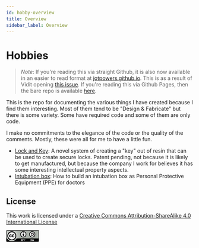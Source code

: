 ```yaml
---
id: hobby-overview
title: Overview 
sidebar_label: Overview
---
```

# Hobbies

> *Note*:  If you're reading this via straight Github, it is also now available in an easier to read format at [jotpowers.github.io](https://jotpowers.github.io/ds/docs/introduction).  This is as a result of Vidit opening [this issue](https://github.com/jotpowers/College-Grads/issues/1). If you're reading this via Github Pages, then the bare repo is available [here](https://github.com/jotpowers/Hobbies).

This is the repo for documenting the various things I have created because I find them interesting.  Most of them tend to be "Design & Fabricate" but there is some variety.  Some have required code and some of them are only code.  

I make no commitments to the elegance of the code or the quality of the comments.  Mostly, these were all for me to have a little fun.

* [Lock and Key](lock-n-key):  A novel system of creating a "key" out of resin that can be used to create secure locks.  Patent pending, not because it is likely to get manufactured, but because the company I work for believes it has some interesting intellectual property aspects.
* [Intubation box](Intubation-Box): How to build an intubation box as Personal Protective Equipment (PPE) for doctors 

## License

This work is licensed under a
[Creative Commons Attribution-ShareAlike 4.0 International License](https://creativecommons.org/licenses/by-nc-sa/4.0/)

![License image](assets/88x31.png)
